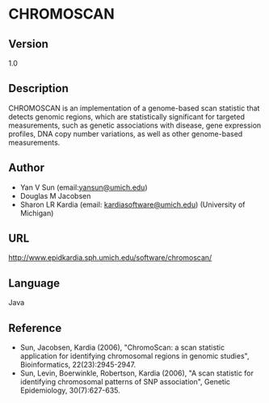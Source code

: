 # CHROMOSCAN

## Version
1.0

## Description
CHROMOSCAN is an implementation of a genome-based scan statistic that detects genomic regions, which are statistically significant for targeted measurements, such as genetic associations with disease, gene expression profiles, DNA copy number variations, as well as other genome-based measurements.

## Author
* Yan V Sun (email:yansun@umich.edu)
* Douglas M Jacobsen
* Sharon LR Kardia (email: kardiasoftware@umich.edu) (University of Michigan)

## URL
http://www.epidkardia.sph.umich.edu/software/chromoscan/

## Language
Java

## Reference
* Sun, Jacobsen, Kardia (2006), "ChromoScan: a scan statistic application for identifying chromosomal regions in genomic studies", Bioinformatics, 22(23):2945-2947.
* Sun, Levin, Boerwinkle, Robertson, Kardia (2006), "A scan statistic for identifying chromosomal patterns of SNP association", Genetic Epidemiology, 30(7):627-635.